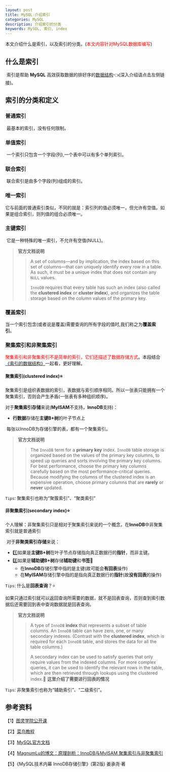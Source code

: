 ```yaml
---
layout: post
title: MySQL-介绍索引
categories: MySQL
description: 介绍索引的分类
keywords: MySQL, 索引, index
---
```


本文介绍什么是索引，以及索引的分类。(<font color="red">本文内容针对MySQL数据库编写</font>)

## 什么是索引

​	索引是帮助 **MySQL** 高效获取数据的排好序的[数据结构](./2021-04-17-MySQL-索引底层数据结构.md)👈(深入介绍请点击左侧链接)。

## 索引的分类和定义

### 普通索引

​	最基本的索引，没有任何限制。

### 单值索引

​	一个索引只包含一个字段(列),一个表中可以有多个单列索引。

### 联合索引

​	联合索引是由多个字段(列)组成的索引。

### 唯一索引

​	它与前面的普通索引类似，不同的就是：索引列的值必须唯一，但允许有空值。如果是组合索引，则列值的组合必须唯一。

### 主键索引

​	它是一种特殊的唯一索引，不允许有空值(NULL)。

> **官方文档说明**
>
> > A set of columns—and by implication, the index based on this set of columns—that can uniquely identify every row in a table. As such, it must be a unique index that does not contain any `NULL` values.
> >
> > `InnoDB` requires that every table has such an index (also called the **clustered index** or **cluster index**), and organizes the table storage based on the column values of the primary key.

### 覆盖索引

​	当一个索引包含(或者说是覆盖)需要查询的所有字段的值时,我们称之为**覆盖索引**。

### 聚集索引和非聚集索引

​	<font color="red">聚集索引和非聚集索引不是简单的索引，它们还描述了数据存储方式</font>。本段结合[《索引的数据结构》](./2021-04-17-MySQL-索引底层数据结构.md)一起看，更好理解。

#### 聚集索引(clustered index)⭐

​	聚集索引是组织表数据的索引，表数据与索引顺序相同。所以一张表只能拥有一个聚集索引，否则会产生矛盾(一张表有多种组织顺序)。

​	对于**聚集索引存储**来说(**MyISAM**不支持，**InnoDB**支持)：

- **行数据**存储在**主键B+树**的叶子节点上

​	每张以InnoDB为存储引擎的表，都有一个聚集索引。

> **官方文档说明**
>
> > The `InnoDB` term for a **primary key** index. `InnoDB` table storage is organized based on the values of the primary key columns, to speed up queries and sorts involving the primary key columns. For best performance, choose the primary key columns carefully based on the most performance-critical queries. Because modifying the columns of the clustered index is an expensive operation, choose primary columns that are **rarely** or **never** updated.

`Tips`: 聚集索引也称为“聚簇索引”、“聚类索引”

#### 非聚集索引(secondary index)⭐

​	个人理解：非聚集索引只是相对于聚集索引来说的一个概念，在**InnoDB**中非聚集索引就是普通索引

​	对于**非聚类索引存储**来说：

- :one:如果是​**主键B+树**在叶子节点存储指向真正数据行的**指针**，而非主键。
- :two:如果是**辅助键B+树**存储**辅助键**和**书签**:bookmark:
  - 在**InnoDB**存储引擎中指的是主键(故可能会**有回表**操作)
  - 在**MyISAM**存储引擎中指的是指向真正数据行的**指针**(故**没有回表**的操作)

`Tips`: 什么是**回表查询**？⭐

​				如果只通过索引就可以返回查询所需要的数据，就不是回表查询，否则查到索引数据后还需要回到表中查询数据就是回表查询。

> **官方文档说明**
>
> > A type of `InnoDB` **index** that represents a subset of table columns. An `InnoDB` table can have zero, one, or many secondary indexes. (Contrast with the **clustered index**, which is required for each `InnoDB` table, and stores the data for all the table columns.)
> >
> > A secondary index can be used to satisfy queries that only require values from the indexed columns. For more complex queries, it can be used to identify the relevant rows in the table, which are then retrieved through lookups using the clustered index.:star2:    **这里介绍了需要进行回表的情况**



`Tips`: 非聚集索引也称为“辅助索引”、“二级索引”。



## 参考资料

【1】[图灵学院公开课](https://www.bilibili.com/video/BV1xh411Z79d?from=search&seid=7356151735435150840)

【2】[菜鸟教程](https://www.runoob.com/mysql/mysql-index.html)

【3】[MySQL官方文档](https://dev.mysql.com/doc/refman/5.7/en/glossary.html)

【4】[MagnumLu的博文：原理剖析：InnoDB与MyISAM 聚集索引与非聚集索引](https://blog.csdn.net/qq_28584889/article/details/88778741)

【5】《MySQL技术内幕 InnoDB存储引擎》(第2版)  姜承尧·著